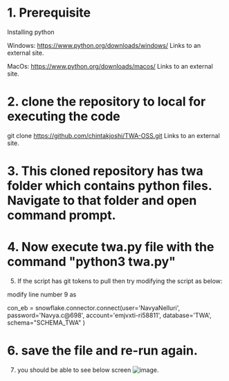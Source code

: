 # 1. Prerequisite

Installing python

Windows: https://www.python.org/downloads/windows/ Links to an external site.

MacOs: https://www.python.org/downloads/macos/ Links to an external site.

# 2. clone the repository to local for executing the code

git clone https://github.com/chintakjoshi/TWA-OSS.git Links to an external site.

# 3. This cloned repository has twa folder which contains python files. Navigate to that folder and open command prompt.

# 4. Now execute twa.py file with the command "python3 twa.py"

5. If the script has git tokens to pull then try modifying the script as below:

modify line number 9 as

con_eb = snowflake.connector.connect(user='NavyaNelluri',
                                         password='Navya.c@698',
                                         account='emjvxti-ri58811',
                                         database='TWA',
                                         schema="SCHEMA_TWA"
                                         )

# 6. save the file and re-run again.

7. you should be able to see below screen
![image](https://github.com/chintakjoshi/TWA-OSS/assets/120769407/2731a610-00b2-4862-9181-faee0e6238b2).